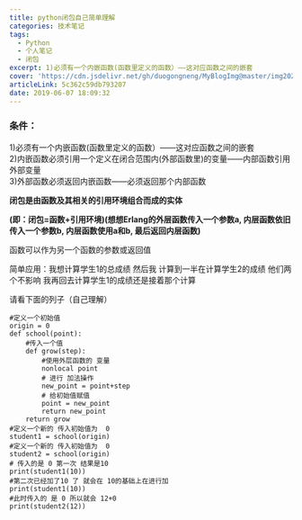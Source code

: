 ```yaml
---
title: python闭包自己简单理解
categories: 技术笔记
tags:
  - Python
  - 个人笔记
  - 闭包
excerpt: 1)必须有一个内嵌函数(函数里定义的函数）——这对应函数之间的嵌套
cover: 'https://cdn.jsdelivr.net/gh/duogongneng/MyBlogImg@master/img20200918152034.png'
articleLink: 5c362c59db793207
date: 2019-06-07 18:09:32
---
```


### 条件：

1)必须有一个内嵌函数(函数里定义的函数）——这对应函数之间的嵌套  
2)内嵌函数必须引用一个定义在闭合范围内(外部函数里)的变量——内部函数引用外部变量  
3)外部函数必须返回内嵌函数——必须返回那个内部函数

**闭包是由函数及其相关的引用环境组合而成的实体**

**(即：闭包=函数+引用环境)(想想Erlang的外层函数传入一个参数a, 内层函数依旧传入一个参数b, 内层函数使用a和b, 最后返回内层函数)**

函数可以作为另一个函数的参数或返回值

简单应用：我想计算学生1的总成绩 然后我 计算到一半在计算学生2的成绩 他们两个不影响 我再回去计算学生1的成绩还是接着那个计算

请看下面的列子（自己理解）

```
#定义一个初始值
origin = 0
def school(point):
    #传入一个值
    def grow(step):
        #使用外层函数的 变量
        nonlocal point
        # 进行 加法操作
        new_point = point+step
        # 给初始值赋值
        point = new_point
        return new_point
    return grow
#定义一个新的 传入初始值为  0
student1 = school(origin)
#定义一个新的 传入初始值为  0
student2 = school(origin)
# 传入的是 0 第一次 结果是10
print(student1(10))
#第二次已经加了10 了 就会在 10的基础上在进行加
print(student1(10))
#此时传入的 是 0 所以就会 12+0
print(student2(12))
```

